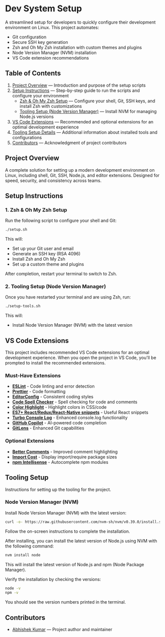 # Dev System Setup

A streamlined setup for developers to quickly configure their development environment on Linux. This project automates:
- Git configuration
- Secure SSH key generation
- Zsh and Oh My Zsh installation with custom themes and plugins
- Node Version Manager (NVM) installation
- VS Code extension recommendations

## Table of Contents

1. [Project Overview](#project-overview) — Introduction and purpose of the setup scripts
2. [Setup Instructions](#setup-instructions) — Step-by-step guide to run the scripts and configure your environment
    - [Zsh & Oh My Zsh Setup](#1-zsh--oh-my-zsh-setup) — Configure your shell, Git, SSH keys, and install Zsh with customizations
    - [Tooling Setup (Node Version Manager)](#2-tooling-setup-node-version-manager) — Install NVM for managing Node.js versions
3. [VS Code Extensions](#vs-code-extensions) — Recommended and optional extensions for an optimal development experience
4. [Tooling Setup Details](#tooling-setup) — Additional information about installed tools and configurations
5. [Contributors](#contributors) — Acknowledgment of project contributors

## Project Overview

A complete solution for setting up a modern development environment on Linux, including shell, Git, SSH, Node.js, and editor extensions. Designed for speed, security, and consistency across teams.

## Setup Instructions

### 1. Zsh & Oh My Zsh Setup
Run the following script to configure your shell and Git:

```bash
./setup.sh
```
This will:
- Set up your Git user and email
- Generate an SSH key (RSA 4096)
- Install Zsh and Oh My Zsh
- Set up a custom theme and plugins

After completion, restart your terminal to switch to Zsh.

### 2. Tooling Setup (Node Version Manager)
Once you have restarted your terminal and are using Zsh, run:

```bash
./setup-tools.sh
```
This will:
- Install Node Version Manager (NVM) with the latest version

## VS Code Extensions

This project includes recommended VS Code extensions for an optimal development experience. When you open the project in VS Code, you'll be prompted to install the recommended extensions.

### Must-Have Extensions

- [**ESLint**](vscode:extension/dbaeumer.vscode-eslint) - Code linting and error detection
- [**Prettier**](vscode:extension/esbenp.prettier-vscode) - Code formatting
- [**EditorConfig**](vscode:extension/EditorConfig.EditorConfig) - Consistent coding styles
- [**Code Spell Checker**](vscode:extension/streetsidesoftware.code-spell-checker) - Spell checking for code and comments
- [**Color Highlight**](vscode:extension/naumovs.color-highlight) - Highlight colors in CSS/code
- [**ES7+ React/Redux/React-Native snippets**](vscode:extension/dsznajder.es7-react-js-snippets) - Useful React snippets
- [**Turbo Console Log**](vscode:extension/ChakrounAnas.turbo-console-log) - Enhanced console.log functionality
- [**GitHub Copilot**](vscode:extension/GitHub.copilot) - AI-powered code completion
- [**GitLens**](vscode:extension/eamodio.gitlens) - Enhanced Git capabilities

### Optional Extensions

- [**Better Comments**](vscode:extension/aaron-bond.better-comments) - Improved comment highlighting
- [**Import Cost**](vscode:extension/wix.vscode-import-cost) - Display import/require package sizes
- [**npm Intellisense**](vscode:extension/christian-kohler.npm-intellisense) - Autocomplete npm modules

## Tooling Setup

Instructions for setting up the tooling for the project.

### Node Version Manager (NVM)

Install Node Version Manager (NVM) with the latest version:

```bash
curl -o- https://raw.githubusercontent.com/nvm-sh/nvm/v0.39.0/install.sh | bash
```

Follow the on-screen instructions to complete the installation.

After installing, you can install the latest version of Node.js using NVM with the following command:

```bash
nvm install node
```

This will install the latest version of Node.js and npm (Node Package Manager).

Verify the installation by checking the versions:

```bash
node -v
npm -v
```

You should see the version numbers printed in the terminal.

## Contributors

- [Abhishek Kumar](https://github.com/abhishek12414) — Project author and maintainer